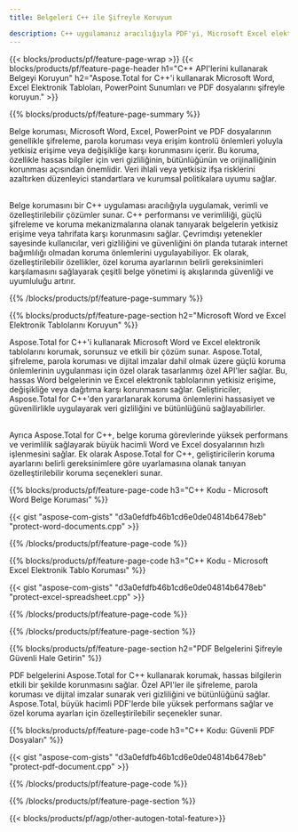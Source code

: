 ```yaml
---
title: Belgeleri C++ ile Şifreyle Koruyun 

description: C++ uygulamanız aracılığıyla PDF'yi, Microsoft Excel elektronik tablolarını, PowerPoint Sunumlarını ve Word belgelerini şifrelerle kilitleyin. Parola korumasını kolaylıkla uygulayın.
---
```


{{< blocks/products/pf/feature-page-wrap >}}
{{< blocks/products/pf/feature-page-header h1="C++ API'lerini kullanarak Belgeyi Koruyun" h2="Aspose.Total for C++'i kullanarak Microsoft Word, Excel Elektronik Tabloları, PowerPoint Sunumları ve PDF dosyalarını şifreyle koruyun." >}}

{{% blocks/products/pf/feature-page-summary %}}

Belge koruması, Microsoft Word, Excel, PowerPoint ve PDF dosyalarının genellikle şifreleme, parola koruması veya erişim kontrolü önlemleri yoluyla yetkisiz erişime veya değişikliğe karşı korunmasını içerir. Bu koruma, özellikle hassas bilgiler için veri gizliliğinin, bütünlüğünün ve orijinalliğinin korunması açısından önemlidir. Veri ihlali veya yetkisiz ifşa risklerini azaltırken düzenleyici standartlara ve kurumsal politikalara uyumu sağlar. <br /><br />

Belge korumasını bir C++ uygulaması aracılığıyla uygulamak, verimli ve özelleştirilebilir çözümler sunar. C++ performansı ve verimliliği, güçlü şifreleme ve koruma mekanizmalarına olanak tanıyarak belgelerin yetkisiz erişime veya tahrifata karşı korunmasını sağlar. Çevrimdışı yetenekler sayesinde kullanıcılar, veri gizliliğini ve güvenliğini ön planda tutarak internet bağımlılığı olmadan koruma önlemlerini uygulayabiliyor. Ek olarak, özelleştirilebilir özellikler, özel koruma ayarlarının belirli gereksinimleri karşılamasını sağlayarak çeşitli belge yönetimi iş akışlarında güvenliği ve uyumluluğu artırır.

{{% /blocks/products/pf/feature-page-summary  %}}

{{% blocks/products/pf/feature-page-section  h2="Microsoft Word ve Excel Elektronik Tablolarını Koruyun" %}}

Aspose.Total for C++'i kullanarak Microsoft Word ve Excel elektronik tablolarını korumak, sorunsuz ve etkili bir çözüm sunar. Aspose.Total, şifreleme, parola koruması ve dijital imzalar dahil olmak üzere güçlü koruma önlemlerinin uygulanması için özel olarak tasarlanmış özel API'ler sağlar. Bu, hassas Word belgelerinin ve Excel elektronik tablolarının yetkisiz erişime, değişikliğe veya dağıtıma karşı korunmasını sağlar. Geliştiriciler, Aspose.Total for C++'den yararlanarak koruma önlemlerini hassasiyet ve güvenilirlikle uygulayarak veri gizliliğini ve bütünlüğünü sağlayabilirler.<br /><br />

Ayrıca Aspose.Total for C++, belge koruma görevlerinde yüksek performans ve verimlilik sağlayarak büyük hacimli Word ve Excel dosyalarının hızlı işlenmesini sağlar. Ek olarak Aspose.Total for C++, geliştiricilerin koruma ayarlarını belirli gereksinimlere göre uyarlamasına olanak tanıyan özelleştirilebilir koruma seçenekleri sunar.

{{% blocks/products/pf/feature-page-code h3="C++ Kodu - Microsoft Word Belge Koruması" %}}

{{< gist "aspose-com-gists" "d3a0efdfb46b1cd6e0de04814b6478eb" "protect-word-documents.cpp" >}}

{{% /blocks/products/pf/feature-page-code  %}}

{{% blocks/products/pf/feature-page-code h3="C++ Kodu - Microsoft Excel Elektronik Tablo Koruması" %}}

{{< gist "aspose-com-gists" "d3a0efdfb46b1cd6e0de04814b6478eb" "protect-excel-spreadsheet.cpp" >}}

{{% /blocks/products/pf/feature-page-code  %}}

{{% /blocks/products/pf/feature-page-section %}}

{{% blocks/products/pf/feature-page-section  h2="PDF Belgelerini Şifreyle Güvenli Hale Getirin" %}}

PDF belgelerini Aspose.Total for C++ kullanarak korumak, hassas bilgilerin etkili bir şekilde korunmasını sağlar. Özel API'ler ile şifreleme, parola koruması ve dijital imzalar sunarak veri gizliliğini ve bütünlüğünü sağlar. Aspose.Total, büyük hacimli PDF'lerde bile yüksek performans sağlar ve özel koruma ayarları için özelleştirilebilir seçenekler sunar. 

{{% blocks/products/pf/feature-page-code h3="C++ Kodu: Güvenli PDF Dosyaları" %}}

{{< gist "aspose-com-gists" "d3a0efdfb46b1cd6e0de04814b6478eb" "protect-pdf-document.cpp" >}}

{{% /blocks/products/pf/feature-page-code  %}}

{{% /blocks/products/pf/feature-page-section %}}

{{< blocks/products/pf/agp/other-autogen-total-feature>}}